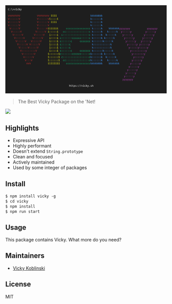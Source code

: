 <div align="center">
	<img src="https://raw.githubusercontent.com/VickyKoblinski/vicky/master/media/vicky.png" alt="chalk">
</div>

> The Best Vicky Package on the 'Net!

 [![](https://img.shields.io/badge/unicorn-approved-ff69b4.svg)](https://www.youtube.com/watch?v=9auOCbH5Ns4) 




## Highlights

- Expressive API
- Highly performant
- Doesn't extend `String.prototype`
- Clean and focused
- Actively maintained
- Used by some integer of packages


## Install

```console
$ npm install vicky -g
$ cd vicky
$ npm install
$ npm run start
```


## Usage

This package contains Vicky. What more do you need?


## Maintainers

- [Vicky Koblinski](https://github.com/vickykoblinski)


## License

MIT